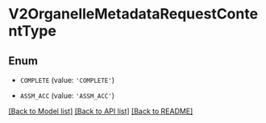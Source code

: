 # V2OrganelleMetadataRequestContentType


## Enum

* `COMPLETE` (value: `'COMPLETE'`)

* `ASSM_ACC` (value: `'ASSM_ACC'`)

[[Back to Model list]](../README.md#documentation-for-models) [[Back to API list]](../README.md#documentation-for-api-endpoints) [[Back to README]](../README.md)


